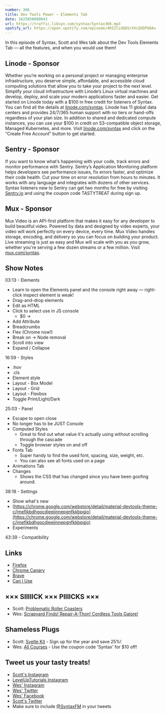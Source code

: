 ```yaml
---
number: 366
title: Dev Tools Power — Elements Tab
date: 1625058000043
url: https://traffic.libsyn.com/syntax/Syntax366.mp3
spotify_url: https://open.spotify.com/episode/4RIZlidQ8SrXVcQXDPbDAv
---
```


In this episode of Syntax, Scott and Wes talk about the Dev Tools Elements Tab — all the features, and when you would use them!

## Linode - Sponsor
Whether you’re working on a personal project or managing enterprise infrastructure, you deserve simple, affordable, and accessible cloud computing solutions that allow you to take your project to the next level. Simplify your cloud infrastructure with Linode’s Linux virtual machines and develop, deploy, and scale your modern applications faster and easier. Get started on Linode today with a $100 in free credit for listeners of Syntax. You can find all the details at [linode.com/syntax](https://linode.com/syntax). Linode has 11 global data centers and provides 24/7/365 human support with no tiers or hand-offs regardless of your plan size. In addition to shared and dedicated compute instances, you can use your $100 in credit on S3-compatible object storage, Managed Kubernetes, and more. Visit [linode.com/syntax](https://linode.com/syntax) and click on the “Create Free Account” button to get started.

## Sentry - Sponsor
If you want to know what’s happening with your code, track errors and monitor performance with Sentry. Sentry’s Application Monitoring platform helps developers see performance issues, fix errors faster, and optimize their code health. Cut your time on error resolution from hours to minutes. It works with any language and integrates with dozens of other services. Syntax listeners new to Sentry can get two months for  free by visiting [Sentry.io](https://sentry.io) and using the coupon code TASTYTREAT during sign up.

## Mux - Sponsor
Mux Video is an API-first platform that makes it easy for any developer to build beautiful video. Powered by data and designed by video experts, your video will work perfectly on every device, every time. Mux Video handles storage, encoding, and delivery so you can focus on building your product. Live streaming is just as easy and Mux will scale with you as you grow, whether you're serving a few dozen streams or a few million. Visit [mux.com/syntax](https://mux.com/syntax).

## Show Notes
03:13 - Elements
* Learn to open the Elements panel and the console right away — right-click inspect element is weak!
* Drag-and-drop elements
* Edit as HTML
* Click to select use in JS console
  * $0 →
* Add Attribute
* Breadcrumbs
* Flex (Chrome now!)
* Break on → Node removal
* Scroll into view
* Expand / Collapse

16:59 - Styles
* :hov
* .cls
* Element style
* Layout - Box Model
* Layout - Grid
* Layout - Flexbox
* Toggle Print/Light/Dark

25:03 - Panel
* Escape to open close
* No longer has to be JUST Console
* Computed Styles
  * Great to find out what value it's actually using without scrolling through the cascade
  * Toggle browser styles on and off
* Fonts Tab
  * Super handy to find the used font, spacing, size, weight, etc.
  * You can also see all fonts used on a page
* Animations Tab
* Changes
  * Shows the CSS that has changed since you have been goofing around.

38:18 - Settings
* Show what's new
* [https://chrome.google.com/webstore/detail/material-devtools-theme-c/jmefikbdhgocdjeejjnnepgnfkkbpgjo](https://chrome.google.com/webstore/detail/material-devtools-theme-c/jmefikbdhgocdjeejjnnepgnfkkbpgjo)
* Experiments

43:39 - Compatibility

## Links
* [Firefox](https://www.mozilla.org/en-US/firefox/new/)
* [Chrome Canary](https://www.google.com/chrome/canary/)
* [Brave](https://brave.com/)
* [Can I Use](https://caniuse.com/)

## ××× SIIIIICK ××× PIIIICKS ×××
* Scott: [Problematic Roller Coasters](https://www.youtube.com/watch?v=x_j0p_0Lvao&list=PL-gC-PDnDt6SAt8sPgFjghDkRt4yWQ_Qt)
* Wes: [Scrapyard Finds! Repair-A-Thon! Cordless Tools Galore!](https://www.youtube.com/watch?v=bHeii834ujs)

## Shameless Plugs
* Scott: [Svelte Kit](https://www.leveluptutorials.com/pro) - Sign up for the year and save 25%!
* Wes: [All Courses](https://wesbos.com/courses/) - Use the coupon code 'Syntax' for $10 off!

## Tweet us your tasty treats!
* [Scott's Instagram](https://www.instagram.com/stolinski/)
* [LevelUpTutorials Instagram](https://www.instagram.com/LevelUpTutorials/)
* [Wes' Instagram](https://www.instagram.com/wesbos/)
* [Wes' Twitter](https://twitter.com/wesbos)
* [Wes' Facebook](https://www.facebook.com/wesbos.developer)
* [Scott's Twitter](https://twitter.com/stolinski)
* Make sure to include [@SyntaxFM](https://twitter.com/SyntaxFM) in your tweets